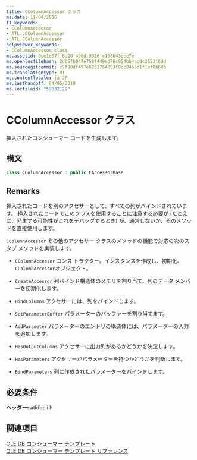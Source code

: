 ```yaml
---
title: CColumnAccessor クラス
ms.date: 11/04/2016
f1_keywords:
- CColumnAccessor
- ATL::CColumnAccessor
- ATL.CColumnAccessor
helpviewer_keywords:
- CColumnAccessor class
ms.assetid: 6ce1e67f-6a20-490d-9326-c168b43eee7e
ms.openlocfilehash: 2d65fb047e758f449ed76c954bb4ac0c3623f6dd
ms.sourcegitcommit: c7f90df497e6261764893f9cc04b5d1f1bf0b64b
ms.translationtype: MT
ms.contentlocale: ja-JP
ms.lasthandoff: 04/05/2019
ms.locfileid: "59032129"
---
```

# <a name="ccolumnaccessor-class"></a>CColumnAccessor クラス

挿入されたコンシューマー コードを生成します。

## <a name="syntax"></a>構文

```cpp
class CColumnAccessor : public CAccessorBase
```

## <a name="remarks"></a>Remarks

挿入されたコードを別のアクセサーとして、すべての列がバインドされています。 挿入されたコードでこのクラスを使用することに注意する必要が (たとえば、発生する可能性がこれをデバッグするとき) が、通常しないか、そのメソッドを直接使用します。

`CColumnAccessor` その他のアクセサー クラスのメソッドの機能で対応の次のスタブ メソッドを実装します。

- `CColumnAccessor` コンス トラクター。インスタンスを作成し、初期化、`CColumnAccessor`オブジェクト。

- `CreateAccessor` 列バインド構造体のメモリを割り当て、列のデータ メンバーを初期化します。

- `BindColumns` アクセサーには、列をバインドします。

- `SetParameterBuffer` パラメーターのバッファーを割り当てます。

- `AddParameter` パラメーターのエントリの構造体には、パラメーターの入力を追加します。

- `HasOutputColumns` アクセサーに出力列があるかどうかを決定します。

- `HasParameters` アクセサーがパラメーターを持つかどうかを判断します。

- `BindParameters` 列に作成されたパラメーターをバインドします。

## <a name="requirements"></a>必要条件

**ヘッダー:** atldbcli.h

## <a name="see-also"></a>関連項目

[OLE DB コンシューマー テンプレート](../../data/oledb/ole-db-consumer-templates-cpp.md)<br/>
[OLE DB コンシューマー テンプレート リファレンス](../../data/oledb/ole-db-consumer-templates-reference.md)